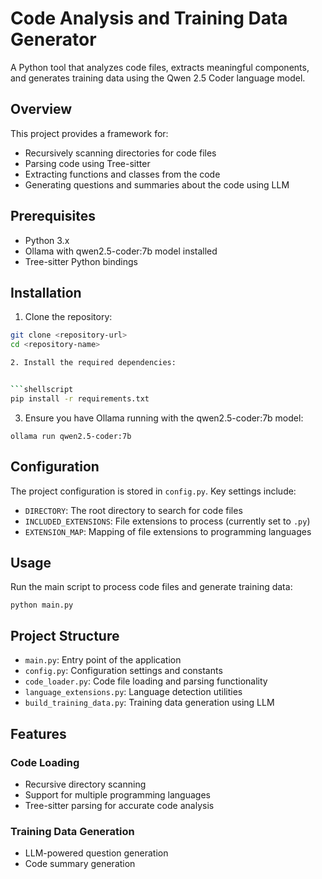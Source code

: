 # Code Analysis and Training Data Generator

A Python tool that analyzes code files, extracts meaningful components, and generates training data using the Qwen 2.5 Coder language model.

## Overview

This project provides a framework for:
- Recursively scanning directories for code files
- Parsing code using Tree-sitter
- Extracting functions and classes from the code
- Generating questions and summaries about the code using LLM

## Prerequisites

- Python 3.x
- Ollama with qwen2.5-coder:7b model installed
- Tree-sitter Python bindings

## Installation

1. Clone the repository:
```bash
git clone <repository-url>
cd <repository-name>

2. Install the required dependencies:


```shellscript
pip install -r requirements.txt
```

3. Ensure you have Ollama running with the qwen2.5-coder:7b model:


```shellscript
ollama run qwen2.5-coder:7b
```

## Configuration

The project configuration is stored in `config.py`. Key settings include:

- `DIRECTORY`: The root directory to search for code files
- `INCLUDED_EXTENSIONS`: File extensions to process (currently set to `.py`)
- `EXTENSION_MAP`: Mapping of file extensions to programming languages


## Usage

Run the main script to process code files and generate training data:

```shellscript
python main.py
```

## Project Structure

- `main.py`: Entry point of the application
- `config.py`: Configuration settings and constants
- `code_loader.py`: Code file loading and parsing functionality
- `language_extensions.py`: Language detection utilities
- `build_training_data.py`: Training data generation using LLM


## Features

### Code Loading

- Recursive directory scanning
- Support for multiple programming languages
- Tree-sitter parsing for accurate code analysis


### Training Data Generation

- LLM-powered question generation
- Code summary generation
